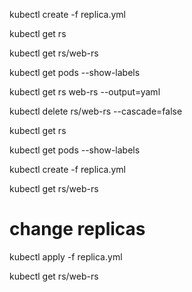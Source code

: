 
kubectl create -f replica.yml

kubectl get rs

kubectl get rs/web-rs

kubectl get pods --show-labels

kubectl get rs web-rs --output=yaml

kubectl delete rs/web-rs --cascade=false

kubectl get rs

kubectl get pods --show-labels

kubectl create -f replica.yml

kubectl get rs/web-rs

# change replicas

kubectl apply -f replica.yml

kubectl get rs/web-rs


